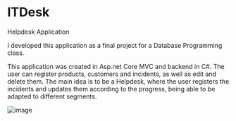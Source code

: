 # ITDesk
Helpdesk Application

I developed this application as a final project for a Database Programming class.

This application was created in Asp.net Core MVC and backend in C#. The user can register products, customers and incidents, as well as edit and delete them. The main idea is to be a Helpdesk, where the user registers the incidents and updates them according to the progress, being able to be adapted to different segments.

![image](https://user-images.githubusercontent.com/59838730/222163571-11380449-55f9-48cc-a062-b0a917108d8e.png)

